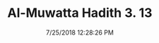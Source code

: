 ---
title        : "Al-Muwatta Hadith 3. 13"
date         : 7/25/2018 12:28:26 PM
draft        : false
type         : "hadith"
layout       : "hadith"
BookCode     : "AMH"
VolumeNumber : "3"
HadithNumber : "13"
categories  :  ["Prayer - The Adhan During a Journey and Without Wudu"]
---